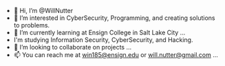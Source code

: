 - 👋 Hi, I’m @WillNutter
- 👀 I’m interested in CyberSecurity, Programming, and creating solutions to problems.
- 🌱 I’m currently learning at Ensign College in Salt Lake City  ...
- I'm studying Information Security, CyberSecurity, and Hacking.
- 💞️ I’m looking to collaborate on projects ...
- 📫 You can reach me at win185@ensign.edu or will.nutter@gmail.com ...

<!---
WillNutter/WillNutter is a ✨ special ✨ repository because its `README.md` (this file) appears on your GitHub profile.
You can click the Preview link to take a look at your changes.
--->
